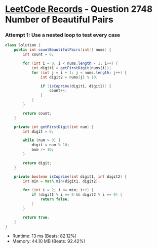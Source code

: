 # [LeetCode Records](../../README.md) - Question 2748 Number of Beautiful Pairs

### Attempt 1: Use a nested loop to test every case
```java
class Solution {
    public int countBeautifulPairs(int[] nums) {
        int count = 0;

        for (int i = 0; i < nums.length - 1; i++) {
            int digit1 = getFirstDigit(nums[i]);
            for (int j = i + 1; j < nums.length; j++) {
                int digit2 = nums[j] % 10;

                if (isCoprime(digit1, digit2)) {
                    count++;
                }
            }
        }

        return count;
    }

    private int getFirstDigit(int num) {
        int digit = 0;

        while (num > 0) {
            digit = num % 10;
            num /= 10;
        }

        return digit;
    }

    private boolean isCoprime(int digit1, int digit2) {
        int min = Math.min(digit1, digit2);

        for (int i = 2; i <= min; i++) {
            if (digit1 % i == 0 && digit2 % i == 0) {
                return false;
            }
        }

        return true;
    }
}
```
- Runtime: 13 ms (Beats: 82.12%)
- Memory: 44.10 MB (Beats: 92.42%)

<br>
